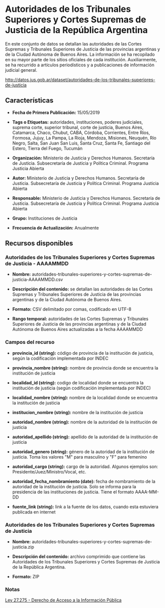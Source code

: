 Autoridades de los Tribunales Superiores y Cortes Supremas de Justicia de la República Argentina
================================================================================================

En este conjunto de datos se detallan las autoridades de las Cortes Supremas y Tribunales Superiores de Justicia de las provincias argentinas y de la Ciudad Autónoma de Buenos Aires. La información se ha recopilado en su mayor parte de los sitios oficiales de cada institución. Auxiliarmente, se ha recurrido a artículos periodísticos y a publicaciones de información judicial general.

http://datos.jus.gob.ar/dataset/autoridades-de-los-tribunales-superiores-de-justicia

Características
---------------

-   **Fecha de Primera Publicación:** 15/05/2019

-   **Tags o Etiquetas:** autoridades, instituciones, poderes judiciales, suprema corte, superior tribunal, corte de justicia, Buenos Aires, Catamarca, Chaco, Chubut, CABA, Córdoba, Corrientes, Entre Ríos, Formosa, Jujuy, La Pampa, La Rioja, Mendoza, Misiones, Neuquén, Río Negro, Salta, San Juan San Luis, Santa Cruz, Santa Fe, Santiago del Estero, Tierra del Fuego, Tucumán

-   **Organización:** Ministerio de Justicia y Derechos Humanos. Secretaría de Justicia. Subsecretaría de Justicia y Política Criminal. Programa Justicia Abierta

-   **Autor:** Ministerio de Justicia y Derechos Humanos. Secretaría de Justicia. Subsecretaría de Justicia y Política Criminal. Programa Justicia Abierta

-   **Responsable:** Ministerio de Justicia y Derechos Humanos. Secretaría de Justicia. Subsecretaría de Justicia y Política Criminal. Programa Justicia Abierta

-   **Grupo:** Instituciones de Justicia

-   **Frecuencia de Actualización:** Anualmente

Recursos disponibles
--------------------

### Autoridades de los Tribunales Superiores y Cortes Supremas de Justicia - AAAAMMDD

-   **Nombre:** autoridades-tribunales-superiores-y-cortes-supremas-de-justicia-AAAAMMDD.csv

-   **Descripción del contenido:** se detallan las autoridades de las Cortes Supremas y Tribunales Superiores de Justicia de las provincias argentinas y de la Ciudad Autónoma de Buenos Aires.

-   **Formato:** CSV delimitado por comas, codificado en UTF-8

-   **Rango temporal:** autoridades de las Cortes Supremas y Tribunales Superiores de Justicia de las provincias argentinas y de la Ciudad Autónoma de Buenos Aires actualizadas a la fecha AAAAMMDD

### Campos del recurso

-   **provincia_id (string):** código de provincia de la institución de justicia, según la codificación implementada por INDEC

-   **provincia_nombre (string):** nombre de provincia donde se encuentra la institución de justicia

-   **localidad_id (string):** codigo de localidad donde se encuentra la institución de justicia (según codificación implementada por INDEC)

-   **localidad_nombre (string):** nombre de la localidad donde se encuentra la institución de justicia

-   **institucion_nombre (string):** nombre de la institución de justicia

-   **autoridad_nombre (string):** nombre de la autoridad de la institución de justicia

-   **autoridad_apellido (string):** apellido de la autoridad de la institución de justicia

-   **autoridad_genero (string):** género de la autoridad de la institución de justicia. Toma los valores "M" para masculino y "F" para femenino

-   **autoridad_cargo (string):** cargo de la autoridad. Algunos ejemplos son: Presidente/Juez/Ministro/Vocal, etc.

-   **autoridad_fecha_nombramiento (date):** fecha de nombramiento de la autoridad de la institución de justicia. Solo se informa para la presidencia de las instituciones de justicia. Tiene el formato AAAA-MM-DD

-   **fuente_link (string):** link a la fuente de los datos, cuando esta estuviera publicada en internet

### Autoridades de los Tribunales Superiores y Cortes Supremas de Justicia

-   **Nombre:** autoridades-tribunales-superiores-y-cortes-supremas-de-justicia.zip

-   **Descripción del contenido:**  archivo comprimido que contiene las Autoridades de los Tribunales Superiores y Cortes Supremas de Justicia de la República Argentina.

-   **Formato:** ZIP

### Notas

[Ley 27.275 - Derecho de Acceso a la Información Pública](http://servicios.infoleg.gob.ar/infolegInternet/anexos/265000-269999/265949/norma.htm)
